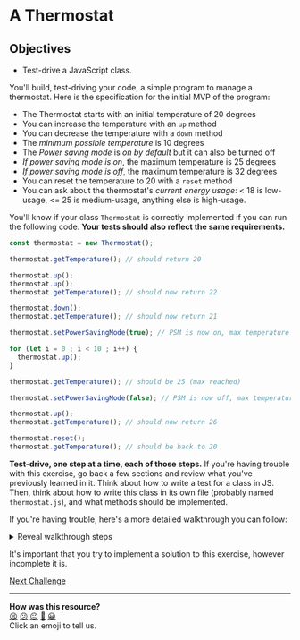 # A Thermostat

## Objectives

 * Test-drive a JavaScript class.

You'll build, test-driving your code, a simple program to manage a thermostat. Here is the
specification for the initial MVP of the program:

* The Thermostat starts with an initial temperature of 20 degrees
* You can increase the temperature with an `up` method
* You can decrease the temperature with a `down` method
* The *minimum possible temperature* is 10 degrees
* The *Power saving mode* is *on by default* but it can also be turned off
* *If power saving mode is on*, the maximum temperature is 25 degrees
* *If power saving mode is off*, the maximum temperature is 32 degrees
* You can reset the temperature to 20 with a `reset` method
* You can ask about the thermostat's *current energy usage*: < 18 is low-usage, <= 25 is
  medium-usage, anything else is high-usage.

You'll know if your class `Thermostat` is correctly implemented if you can run the
following code. **Your tests should also reflect the same requirements.**

```javascript
const thermostat = new Thermostat();

thermostat.getTemperature(); // should return 20

thermostat.up();
thermostat.up();
thermostat.getTemperature(); // should now return 22

thermostat.down();
thermostat.getTemperature(); // should now return 21

thermostat.setPowerSavingMode(true); // PSM is now on, max temperature is 25

for (let i = 0 ; i < 10 ; i++) {
  thermostat.up();
}

thermostat.getTemperature(); // should be 25 (max reached)

thermostat.setPowerSavingMode(false); // PSM is now off, max temperature is no more 25

thermostat.up();
thermostat.getTemperature(); // should now return 26

thermostat.reset();
thermostat.getTemperature(); // should be back to 20
```

**Test-drive, one step at a time, each of those steps.** If you're having trouble with
this exercise, go back a few sections and review what you've previously learned in it.
Think about how to write a test for a class in JS. Then, think about how to write this
class in its own file (probably named `thermostat.js`), and what methods should be
implemented.

If you're having trouble, here's a more detailed walkthrough you can follow:

<details><summary>Reveal walkthrough steps</summary>
<p>

1. To setup the project, create a directory and initialise the `package.json` file using
   `npm init`.
2. Install the Jest library using `npm add jest`.
3. Now write a first test file named `thermostat.test.js` and write a simple unit test for
   the `Thermostat` class. A new instance of this class should be initialised with a
   property `temperature` set to 20. You may have a `getTemperature` method on this
   instance to retrieve this value. This is the method you should test.
4. Now write the class `Thermostat` in its file `thermostat.js`. Implement the constructor
   to initialise the `temperature` property to 20, and the `getTemperature` method.
5. Verify your code by running `jest`. Don't forget to use `module.exports` and `require`
   to use the class in the test file!
6. Test-drive and implement the two other methods `up` and `down`, following the same
   process.
7. Having a minimum temperature will likely require a condition to check whether we can
   decrease the temperature further in `down`. Don't forget to test-drive this step as
   well!
8. Implementing power saving mode will require more properties and more conditional checks
   when changing the temperature. Don't forget to test-drive this step as well!


</p>
</details>

It's important that you try to implement a solution to this exercise, however incomplete
it is. 



[Next Challenge](05_calling_apis.md)

<!-- BEGIN GENERATED SECTION DO NOT EDIT -->

---

**How was this resource?**  
[😫](https://airtable.com/shrUJ3t7KLMqVRFKR?prefill_Repository=makersacademy/javascript-fundamentals&prefill_File=challenges/04_thermostat.md&prefill_Sentiment=😫) [😕](https://airtable.com/shrUJ3t7KLMqVRFKR?prefill_Repository=makersacademy/javascript-fundamentals&prefill_File=challenges/04_thermostat.md&prefill_Sentiment=😕) [😐](https://airtable.com/shrUJ3t7KLMqVRFKR?prefill_Repository=makersacademy/javascript-fundamentals&prefill_File=challenges/04_thermostat.md&prefill_Sentiment=😐) [🙂](https://airtable.com/shrUJ3t7KLMqVRFKR?prefill_Repository=makersacademy/javascript-fundamentals&prefill_File=challenges/04_thermostat.md&prefill_Sentiment=🙂) [😀](https://airtable.com/shrUJ3t7KLMqVRFKR?prefill_Repository=makersacademy/javascript-fundamentals&prefill_File=challenges/04_thermostat.md&prefill_Sentiment=😀)  
Click an emoji to tell us.

<!-- END GENERATED SECTION DO NOT EDIT -->
